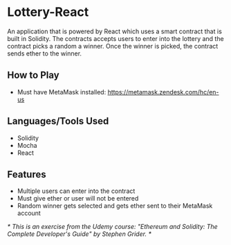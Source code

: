 # Lottery-React
An application that is powered by React which uses a smart contract that is built in Solidity. The contracts accepts users to enter into the lottery and the contract picks a random a winner. Once the winner is picked, the contract sends ether to the winner.

## How to Play
- Must have MetaMask installed: https://metamask.zendesk.com/hc/en-us

## Languages/Tools Used
- Solidity
- Mocha
- React

## Features
- Multiple users can enter into the contract
- Must give ether or user will not be entered
- Random winner gets selected and gets ether sent to their MetaMask account

 <em> * This is an exercise from the Udemy course: "Ethereum and Solidity: The Complete Developer's Guide" by Stephen Grider. * </em>

